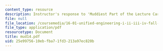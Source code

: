 ```yaml
---
content_type: resource
description: Instructor's response to 'Muddiest Part of the Lecture Cards'.
file: null
file_location: /coursemedia/16-01-unified-engineering-i-ii-iii-iv-fall-2005-spring-2006/25e9975610ebfba71fd3213a97ec820b_mud14.pdf
file_type: application/pdf
resourcetype: Document
title: mud14.pdf
uid: 25e99756-10eb-fba7-1fd3-213a97ec820b
---
```

